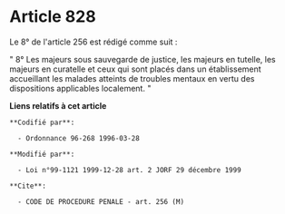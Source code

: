# Article 828

Le 8° de l'article 256 est rédigé comme suit :

" 8° Les majeurs sous sauvegarde de justice, les majeurs en tutelle, les majeurs en curatelle et ceux qui sont placés dans un
établissement accueillant les malades atteints de troubles mentaux en vertu des dispositions applicables localement. "

**Liens relatifs à cet article**

	**Codifié par**:

	  - Ordonnance 96-268 1996-03-28

	**Modifié par**:

	  - Loi n°99-1121 1999-12-28 art. 2 JORF 29 décembre 1999

	**Cite**:

	  - CODE DE PROCEDURE PENALE - art. 256 (M)
